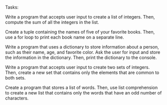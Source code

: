 Tasks:

Write a program that accepts user input to create a list of integers.
Then, compute the sum of all the integers in the list.

Create a tuple containing the names of five of your favorite books.
Then, use a for loop to print each book name on a separate line.

Write a program that uses a dictionary to store information about a person,
such as their name, age, and favorite color. 
Ask the user for input and store the information in the dictionary.
Then, print the dictionary to the console.

Write a program that accepts user input to create two sets of integers.
Then, create a new set that contains only the elements that are common to both sets.

Create a program that stores a list of words.
Then, use list comprehension to create a new list that contains only the words that have an odd number of characters.
